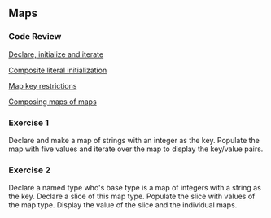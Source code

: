 ## Maps

### Code Review

[Declare, initialize and iterate](../example1/example1.go)

[Composite literal initialization](../example2/example2.go)

[Map key restrictions](../example3/example3.go)

[Composing maps of maps](../example4/example4.go)

### Exercise 1
Declare and make a map of strings with an integer as the key. Populate the map with five values and iterate over the map to display the key/value pairs.

### Exercise 2
Declare a named type who's base type is a map of integers with a string as the key. Declare a slice of this map type. Populate the slice with values of the map type. Display the value of the slice and the individual maps.